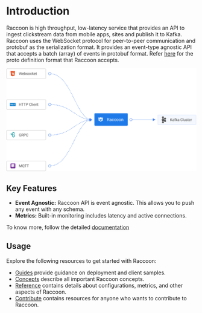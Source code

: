 # Introduction

Raccoon is high throughput, low-latency service that provides an API to ingest clickstream data from mobile apps, sites and publish it to Kafka. Raccoon uses the WebSocket protocol for peer-to-peer communication and protobuf as the serialization format. It provides an event-type agnostic API that accepts a batch \(array\) of events in protobuf format. Refer [here](https://github.com/odpf/proton/tree/main/odpf/raccoon) for the proto definition format that Raccoon accepts.

![Overiew](./assets/overview.svg)

## Key Features

* **Event Agnostic:** Raccoon API is event agnostic. This allows you to push any event with any schema.
* **Metrics:** Built-in monitoring includes latency and active connections.

To know more, follow the detailed [documentation](https://github.com/odpf/raccoon/tree/081b02c61ad669301379b304bb0ff839ca44d02c/docs/docs/README.md)

## Usage

Explore the following resources to get started with Raccoon:

* [Guides](https://github.com/odpf/raccoon/tree/081b02c61ad669301379b304bb0ff839ca44d02c/docs/docs/guides/README.md) provide guidance on deployment and client samples.
* [Concepts](https://github.com/odpf/raccoon/tree/081b02c61ad669301379b304bb0ff839ca44d02c/docs/docs/concepts/README.md) describe all important Raccoon concepts.
* [Reference](https://github.com/odpf/raccoon/tree/081b02c61ad669301379b304bb0ff839ca44d02c/docs/docs/reference/README.md) contains details about configurations, metrics, and other aspects of Raccoon.
* [Contribute](https://github.com/odpf/raccoon/tree/081b02c61ad669301379b304bb0ff839ca44d02c/docs/docs/contribute/contribution.md) contains resources for anyone who wants to contribute to Raccoon.

